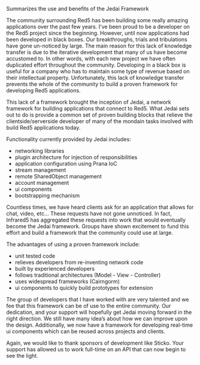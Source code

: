 Summarizes the use and benefits of the Jedai Framework

The community surrounding Red5 has been building some really amazing applications over the past few years.  I've been proud to be a developer on the Red5 project since the beginning.  However, until now applications had been developed in black boxes.  Our breakthroughs, trials and tribulations have gone un-noticed by large.  The main reason for this lack of knowledge transfer is due to the iterative development that many of us have become accustomed to.  In other words, with each new project we have often duplicated effort throughout the community.  Developing in a black box is useful for a company who has to maintain some type of revenue based on their intellectual property.  Unfortunately, this lack of knowledge transfer prevents the whole of the community to build a proven framework for developing Red5 applications.

This lack of a framework brought the inception of Jedai, a network framework for building applications that connect to Red5.  What Jedai sets out to do is provide a common set of proven building blocks that relieve the clientside/serverside developer of many of the mondain tasks involved with build Red5 applications today.

Functionality currently provided by Jedai includes:
  * networking libraries
  * plugin architecture for injection of responsibilities
  * application configuration using Prana IoC
  * stream management
  * remote SharedObject management
  * account management
  * ui components
  * bootstrapping mechanism

Countless times, we have heard clients ask for an application that allows for chat, video, etc... These requests have not gone unnoticed.  In fact, Infrared5 has aggregated these requests into work that would eventually become the Jedai framework.  Groups have shown excitement to fund this effort and build a framework that the community could use at large.

The advantages of using a proven framework include:
  * unit tested code
  * relieves developers from re-inventing network code
  * built by experienced developers
  * follows traditional architectures (Model - View - Controller)
  * uses widespread frameworks (Cairngorm)
  * ui components to quickly build prototypes for extension

The group of developers that I have worked with are very talented and we fee that this framework can be of use to the entire community.  Our dedication, and your support will hopefully get Jedai moving forward in the right direction.  We still have many idea’s about how we can improve upon the design.  Additionally, we now have a framework for developing real-time ui components which can be reused across projects and clients.

Again, we would like to thank sponsors of development like Sticko.  Your support has allowed us to work full-time on an API that can now begin to see the light.